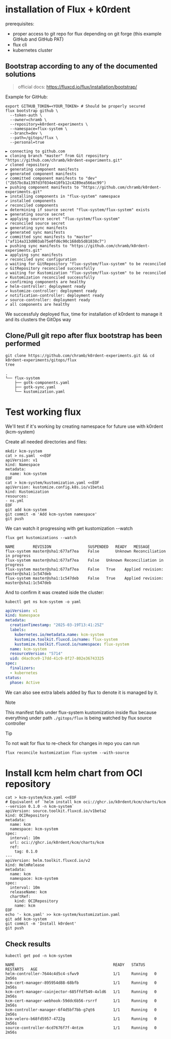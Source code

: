 # installation of Flux + k0rdent

prerequisites:

- proper access to git repo for flux depending on git forge (this example GitHub and GitHub PAT)
- flux cli
- kubernetes cluster

## Bootstrap according to any of the documented solutions

> official docs: https://fluxcd.io/flux/installation/bootstrap/

Example for GitHub:

```shell
export GITHUB_TOKEN=<YOUR_TOKEN> # Should be properly secured
flux bootstrap github \
  --token-auth \
  --owner=chramb \
  --repository=k0rdent-experiments \
  --namespace=flux-system \
  --branch=dev \
  --path=/gitops/flux \
  --personal=true

```
```console
► connecting to github.com
► cloning branch "master" from Git repository "https://github.com/chramb/k0rdent-experiments.git"
✔ cloned repository
► generating component manifests
✔ generated component manifests
✔ committed component manifests to "dev" ("2b57bc8a1397d3f034e410fb12c4289ea566ac99")
► pushing component manifests to "https://github.com/chramb/k0rdent-experiments.git"
► installing components in "flux-system" namespace
✔ installed components
✔ reconciled components
► determining if source secret "flux-system/flux-system" exists
► generating source secret
► applying source secret "flux-system/flux-system"
✔ reconciled source secret
► generating sync manifests
✔ generated sync manifests
✔ committed sync manifests to "master" ("af114a313d003ab75e0fd6c90c168db5d81838c7")
► pushing sync manifests to "https://github.com/chramb/k0rdent-experiments.git"
► applying sync manifests
✔ reconciled sync configuration
◎ waiting for GitRepository "flux-system/flux-system" to be reconciled
✔ GitRepository reconciled successfully
◎ waiting for Kustomization "flux-system/flux-system" to be reconciled
✔ Kustomization reconciled successfully
► confirming components are healthy
✔ helm-controller: deployment ready
✔ kustomize-controller: deployment ready
✔ notification-controller: deployment ready
✔ source-controller: deployment ready
✔ all components are healthy
```

We successfuly deployed flux, time for installation of k0rdent to manage it and its clusters the GitOps way

## Clone/Pull git repo after flux bootstrap has been performed

```shell
git clone https://github.com/chramb/k0rdent-experiments.git && cd k0rdent-experiments/gitops/flux
tree
```
```console
.
└── flux-system
    ├── gotk-components.yaml
    ├── gotk-sync.yaml
    └── kustomization.yaml
```

# Test working flux

We'll test if it's working by creating namespace for future use with k0rdent (kcm-system)

Create all needed directories and files:

```shell
mkdir kcm-system
cat > ns.yaml  <<EOF
apiVersion: v1
kind: Namespace
metadata:
  name: kcm-system
EOF
cat > kcm-system/kustomization.yaml <<EOF
apiVersion: kustomize.config.k8s.io/v1beta1
kind: Kustomization
resources:
- ns.yml
EOF
git add kcm-system
git commit -m 'Add kcm-system namespace'
git push
```

We can watch it progressing with get kustomization --watch

```shell
flux get kustomizations --watch
```
```console
NAME       	REVISION            	SUSPENDED	READY  	MESSAGE                    
flux-system	master@sha1:677af7ea	False    	Unknown	Reconciliation in progress	
flux-system	master@sha1:677af7ea	False	Unknown	Reconciliation in progress	
flux-system	master@sha1:677af7ea	False	True	Applied revision: master@sha1:1c547deb	
flux-system	master@sha1:1c547deb	False	True	Applied revision: master@sha1:1c547deb
```

And to confirm it was created iside the cluster:

```shell
kubectl get ns kcm-system -o yaml
```
```yaml
apiVersion: v1
kind: Namespace
metadata:
  creationTimestamp: "2025-03-19T13:41:25Z"
  labels:
    kubernetes.io/metadata.name: kcm-system
    kustomize.toolkit.fluxcd.io/name: flux-system
    kustomize.toolkit.fluxcd.io/namespace: flux-system
  name: kcm-system
  resourceVersion: "5714"
  uid: d4ac0ce9-17dd-41c9-8f27-802e36743325
spec:
  finalizers:
  - kubernetes
status:
  phase: Active
```

We can also see extra labels added by flux to denote it is managed by it.

> [!NOTE]
> This manifest falls under flux-system kustomization inside flux because everything under path `./gitops/flux` is being watched by flux source controller

> [!TIP]
> To not wait for flux to re-check for changes in repo you can run
> ```
> flux reconcile kustomization flux-system --with-source
> ```

# Install kcm helm chart from OCI repository

```
cat > kcm-system/kcm.yaml <<EOF
# Equivalent of `helm install kcm oci://ghcr.io/k0rdent/kcm/charts/kcm --version 0.1.0 -n kcm-system`
apiVersion: source.toolkit.fluxcd.io/v1beta2
kind: OCIRepository
metadata:
  name: kcm
  namespace: kcm-system
spec:
  interval: 10m
  url: oci://ghcr.io/k0rdent/kcm/charts/kcm
  ref:
    tag: 0.1.0
---
apiVersion: helm.toolkit.fluxcd.io/v2
kind: HelmRelease
metadata:
  name: kcm
  namespace: kcm-system
spec:
  interval: 10m
  releaseName: kcm
  chartRef:
    kind: OCIRepository
    name: kcm
EOF
echo '- kcm.yaml' >> kcm-system/kustomization.yaml
git add kcm-system
git commit -m 'Install k0rdent'
git push
```

## Check results
```shell
kubectl get pod -n kcm-system
```
```console
NAME                                           READY   STATUS    RESTARTS   AGE
helm-controller-7644c4d5c4-sfwv9               1/1     Running   0          2m56s
kcm-cert-manager-895954d88-68bfb               1/1     Running   0          2m56s
kcm-cert-manager-cainjector-685ffdf549-4xld6   1/1     Running   0          2m56s
kcm-cert-manager-webhook-59ddc6b56-rsrrf       1/1     Running   0          2m56s
kcm-controller-manager-6f4d5bf7bb-g7qt6        1/1     Running   0          2m56s
kcm-velero-b68fd5957-4722g                     1/1     Running   0          2m56s
source-controller-6cd7676f7f-4ntzm             1/1     Running   0          2m56s
```
